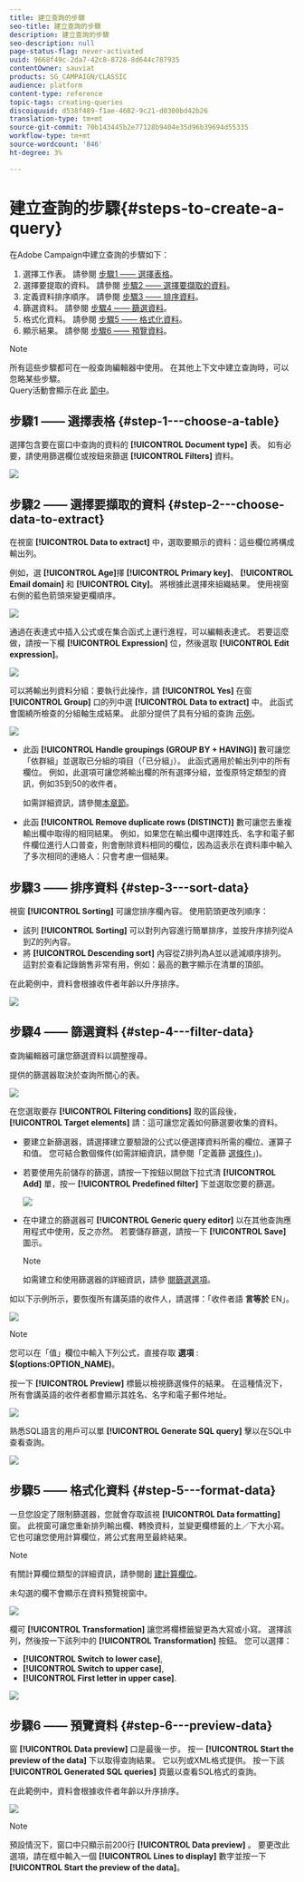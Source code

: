 ```yaml
---
title: 建立查詢的步驟
seo-title: 建立查詢的步驟
description: 建立查詢的步驟
seo-description: null
page-status-flag: never-activated
uuid: 9668f49c-2da7-42c8-8728-8d644c787935
contentOwner: sauviat
products: SG_CAMPAIGN/CLASSIC
audience: platform
content-type: reference
topic-tags: creating-queries
discoiquuid: d538f489-f1ae-4682-9c21-d0300bd42b26
translation-type: tm+mt
source-git-commit: 70b143445b2e77128b9404e35d96b39694d55335
workflow-type: tm+mt
source-wordcount: '846'
ht-degree: 3%

---
```



# 建立查詢的步驟{#steps-to-create-a-query}

在Adobe Campaign中建立查詢的步驟如下：

1. 選擇工作表。 請參閱 [步驟1 —— 選擇表格](#step-1---choose-a-table)。
1. 選擇要提取的資料。 請參閱 [步驟2 —— 選擇要擷取的資料](#step-2---choose-data-to-extract)。
1. 定義資料排序順序。 請參閱 [步驟3 —— 排序資料](#step-3---sort-data)。
1. 篩選資料。 請參閱 [步驟4 —— 篩選資料](#step-4---filter-data)。
1. 格式化資料。 請參閱 [步驟5 —— 格式化資料](#step-5---format-data)。
1. 顯示結果。 請參閱 [步驟6 —— 預覽資料](#step-6---preview-data)。

>[!NOTE]
>
>所有這些步驟都可在一般查詢編輯器中使用。 在其他上下文中建立查詢時，可以忽略某些步驟。\
>Query活動會顯示在此 [節中](../../workflow/using/query.md)。

## 步驟1 —— 選擇表格 {#step-1---choose-a-table}

選擇包含要在窗口中查詢的資料的 **[!UICONTROL Document type]** 表。 如有必要，請使用篩選欄位或按鈕來篩選 **[!UICONTROL Filters]** 資料。

![](assets/query_editor_nveau_21.png)

## 步驟2 —— 選擇要擷取的資料 {#step-2---choose-data-to-extract}

在視窗 **[!UICONTROL Data to extract]** 中，選取要顯示的資料：這些欄位將構成輸出列。

例如，選 **[!UICONTROL Age]**&#x200B;擇 **[!UICONTROL Primary key]**、 **[!UICONTROL Email domain]** 和 **[!UICONTROL City]**。 將根據此選擇來組織結果。 使用視窗右側的藍色箭頭來變更欄順序。

![](assets/query_editor_nveau_01.png)

通過在表達式中插入公式或在集合函式上運行進程，可以編輯表達式。 若要這麼做，請按一下欄 **[!UICONTROL Expression]** 位，然後選取 **[!UICONTROL Edit expression]**。

![](assets/query_editor_nveau_97.png)

可以將輸出列資料分組：要執行此操作，請 **[!UICONTROL Yes]** 在窗 **[!UICONTROL Group]** 口的列中選 **[!UICONTROL Data to extract]** 中。 此函式會圍繞所檢查的分組軸生成結果。 此部分提供了具有分組的查詢 [示例](../../workflow/using/querying-delivery-information.md)。

![](assets/query_editor_nveau_56.png)

* 此函 **[!UICONTROL Handle groupings (GROUP BY + HAVING)]** 數可讓您「依群組」並選取已分組的項目（「已分組」）。 此函式適用於輸出列中的所有欄位。 例如，此選項可讓您將輸出欄的所有選擇分組，並復原特定類型的資訊，例如35到50的收件者。

   如需詳細資訊，請參閱[本章節](../../workflow/using/querying-using-grouping-management.md)。

* 此函 **[!UICONTROL Remove duplicate rows (DISTINCT)]** 數可讓您去重複輸出欄中取得的相同結果。 例如，如果您在輸出欄中選擇姓氏、名字和電子郵件欄位進行人口普查，則會刪除資料相同的欄位，因為這表示在資料庫中輸入了多次相同的連絡人：只會考慮一個結果。

## 步驟3 —— 排序資料 {#step-3---sort-data}

視窗 **[!UICONTROL Sorting]** 可讓您排序欄內容。 使用箭頭更改列順序：

* 該列 **[!UICONTROL Sorting]** 可以對列內容進行簡單排序，並按升序排列從A到Z的列內容。
* 將 **[!UICONTROL Descending sort]** 內容從Z排列為A並以遞減順序排列。 這對於查看記錄銷售非常有用，例如：最高的數字顯示在清單的頂部。

在此範例中，資料會根據收件者年齡以升序排序。

![](assets/query_editor_nveau_57.png)

## 步驟4 —— 篩選資料 {#step-4---filter-data}

查詢編輯器可讓您篩選資料以調整搜尋。

提供的篩選器取決於查詢所關心的表。

![](assets/query_editor_nveau_09.png)

在您選取要存 **[!UICONTROL Filtering conditions]** 取的區段後， **[!UICONTROL Target elements]** 請：這可讓您定義如何篩選要收集的資料。

* 要建立新篩選器，請選擇建立要驗證的公式以便選擇資料所需的欄位、運算子和值。 您可結合數個條件(如需詳細資訊，請參閱「定義篩 [選條件](../../platform/using/defining-filter-conditions.md)」)。
* 若要使用先前儲存的篩選，請按一下按鈕以開啟下拉式清 **[!UICONTROL Add]** 單，按一 **[!UICONTROL Predefined filter]** 下並選取您要的篩選。

   ![](assets/query_editor_15.png)

* 在中建立的篩選器可 **[!UICONTROL Generic query editor]** 以在其他查詢應用程式中使用，反之亦然。 若要儲存篩選，請按一下 **[!UICONTROL Save]** 圖示。

   >[!NOTE]
   >
   >如需建立和使用篩選器的詳細資訊，請參 [閱篩選選項](../../platform/using/filtering-options.md)。

如以下示例所示，要恢復所有講英語的收件人，請選擇：「收件者語 **言等於** EN」。

![](assets/query_editor_nveau_89.png)

>[!NOTE]
>
>您可以在「值」欄位中輸入下列公式，直接存取 **選項** : **$(options:OPTION_NAME)**。

按一下 **[!UICONTROL Preview]** 標籤以檢視篩選條件的結果。 在這種情況下，所有會講英語的收件者都會顯示其姓名、名字和電子郵件地址。

![](assets/query_editor_nveau_98.png)

熟悉SQL語言的用戶可以單 **[!UICONTROL Generate SQL query]** 擊以在SQL中查看查詢。

![](assets/query_editor_nveau_99.png)

## 步驟5 —— 格式化資料 {#step-5---format-data}

一旦您設定了限制篩選器，您就會存取該視 **[!UICONTROL Data formatting]** 窗。 此視窗可讓您重新排列輸出欄、轉換資料，並變更欄標籤的上／下大小寫。 它也可讓您使用計算欄位，將公式套用至最終結果。

>[!NOTE]
>
>有關計算欄位類型的詳細資訊，請參閱創 [建計算欄位](../../platform/using/defining-filter-conditions.md#creating-calculated-fields)。

未勾選的欄不會顯示在資料預覽視窗中。

![](assets/query_editor_nveau_10.png)

欄可 **[!UICONTROL Transformation]** 讓您將欄標籤變更為大寫或小寫。 選擇該列，然後按一下該列中的 **[!UICONTROL Transformation]** 按鈕。 您可以選擇：

* **[!UICONTROL Switch to lower case]**,
* **[!UICONTROL Switch to upper case]**,
* **[!UICONTROL First letter in upper case]**.

![](assets/query_editor_nveau_42.png)

## 步驟6 —— 預覽資料 {#step-6---preview-data}

窗 **[!UICONTROL Data preview]** 口是最後一步。 按一 **[!UICONTROL Start the preview of the data]** 下以取得查詢結果。 它以列或XML格式提供。 按一下該 **[!UICONTROL Generated SQL queries]** 頁籤以查看SQL格式的查詢。

在此範例中，資料會根據收件者年齡以升序排序。

![](assets/query_editor_nveau_11.png)

>[!NOTE]
>
>預設情況下，窗口中只顯示前200行 **[!UICONTROL Data preview]** 。 要更改此選項，請在框中輸入一個 **[!UICONTROL Lines to display]** 數字並按一下 **[!UICONTROL Start the preview of the data]**。

